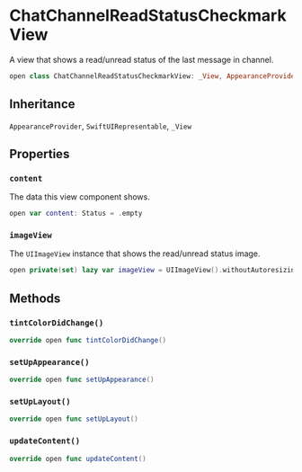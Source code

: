 # ChatChannelReadStatusCheckmarkView

A view that shows a read/unread status of the last message in channel.

``` swift
open class ChatChannelReadStatusCheckmarkView: _View, AppearanceProvider, SwiftUIRepresentable 
```

## Inheritance

`AppearanceProvider`, `SwiftUIRepresentable`, `_View`

## Properties

### `content`

The data this view component shows.

``` swift
open var content: Status = .empty 
```

### `imageView`

The `UIImageView` instance that shows the read/unread status image.

``` swift
open private(set) lazy var imageView = UIImageView().withoutAutoresizingMaskConstraints
```

## Methods

### `tintColorDidChange()`

``` swift
override open func tintColorDidChange() 
```

### `setUpAppearance()`

``` swift
override open func setUpAppearance() 
```

### `setUpLayout()`

``` swift
override open func setUpLayout() 
```

### `updateContent()`

``` swift
override open func updateContent() 
```
